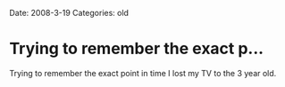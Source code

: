 Date: 2008-3-19
Categories: old

# Trying to remember the exact p...

Trying to remember the exact point in time I lost my TV to the 3 year old.
